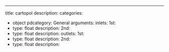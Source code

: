 ---
title: cartopol
description:
categories:
 - object
pdcategory: General
arguments:
inlets:
  1st:
  - type: float
    description:
  2nd:
  - type: float
    description:
outlets:
  1st:
  - type: float
    description:
  2nd:
  - type: float
    description:
